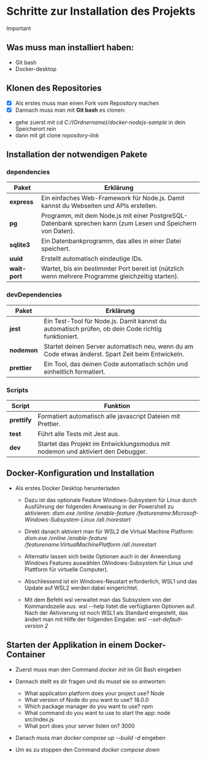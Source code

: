 # Schritte zur Installation des Projekts

> [!IMPORTANT]
> ## Was muss man installiert haben:
> - Git bash
> - Docker-desktop

## Klonen des Repositories
- [x] Als erstes muss man einen Fork vom Repository machen
- [x] Dannach muss man mit **Git bash** es clonen:
* gehe zuerst mit cd _C:/(Ordnername)/docker-nodejs-sample_ in dein Speicherort rein
* dann mit git clone _repository-link_
  
## Installation der notwendigen Pakete
### dependencies
| Paket | Erklärung |
|--------|------------|
| **express** | Ein einfaches Web-Framework für Node.js. Damit kannst du Webseiten und APIs erstellen. |
| **pg** | Programm, mit dem Node.js mit einer PostgreSQL-Datenbank sprechen kann (zum Lesen und Speichern von Daten). |
| **sqlite3** | Ein Datenbankprogramm, das alles in einer Datei speichert. |
| **uuid** | Erstellt automatisch eindeutige IDs. |
| **wait-port** | Wartet, bis ein bestimmter Port bereit ist (nützlich wenn mehrere Programme gleichzeitig starten). |


### devDependencies
| Paket | Erklärung |
|--------|------------|
| **jest** | Ein Test-Tool für Node.js. Damit kannst du automatisch prüfen, ob dein Code richtig funktioniert. |
| **nodemon** | Startet deinen Server automatisch neu, wenn du am Code etwas änderst. Spart Zeit beim Entwickeln. |
| **prettier** | Ein Tool, das deinen Code automatisch schön und einheitlich formatiert. |


### Scripts
| Script | Funktion |
|---------|-----------|
| **prettify** | Formatiert automatisch alle javascript Dateien mit Prettier. |
| **test** | Führt alle Tests mit Jest aus. |
| **dev** | Startet das Projekt im Entwicklungsmodus mit nodemon und aktiviert den Debugger. |

## Docker-Konfiguration und Installation

- Als erstes Docker Desktop herunterladen 

  - Dazu ist das optionale Feature Windows-Subsystem für Linux durch Ausführung der folgenden Anweisung in der Powershell zu aktivieren: 
  _dism.exe /online /enable-feature /featurename:Microsoft-Windows-Subsystem-Linux /all /norestart_

  - Direkt danach aktiviert man für WSL2 die Virtual Machine Platform:
  _dism.exe /online /enable-feature /featurename:VirtualMachinePlatform /all /norestart_

  - Alternativ lassen sich beide Optionen auch in der Anwendung Windows Features auswählen (Windows-Subsystem für Linux und Plattform für virtuelle Computer).

  - Abschliessend ist ein Windows-Neustart erforderlich, WSL1 und das Update auf WSL2 werden dabei eingerichtet.

  - Mit dem Befehl wsl verwaltet man das Subsystem von der Kommandozeile aus. wsl --help listet die verfügbaren Optionen auf. Nach der Aktivierung ist noch WSL1 als Standard   eingestellt, das ändert man mit Hilfe der folgenden Eingabe:
  _wsl --set-default-version 2_

## Starten der Applikation in einem Docker-Container

- Zuerst muss man den Command _docker init_ im Git Bash eingeben
- Dannach stellt es dir fragen und du musst sie so antworten:

  - What application platform does your project use? Node
  - What version of Node do you want to use? 18.0.0
  - Which package manager do you want to use? npm
  - What command do you want to use to start the app: node src/index.js
  - What port does your server listen on? 3000

- Danach muss man _docker compose up --build -d_ eingeben
- Um es zu stoppen den Command _docker compose down_
